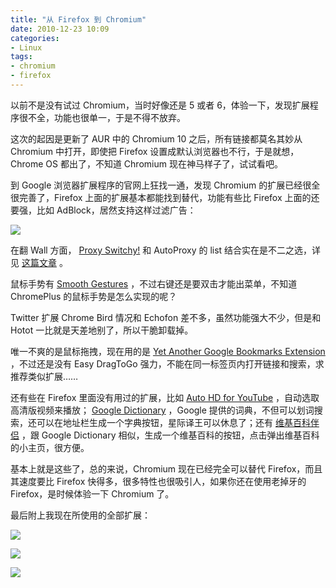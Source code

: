 ```yaml
---
title: "从 Firefox 到 Chromium"
date: 2010-12-23 10:09
categories:
- Linux
tags:
- chromium
- firefox
---
```


以前不是没有试过 Chromium，当时好像还是 5 或者
6，体验一下，发现扩展程序很不全，功能也很单一，于是不得不放弃。

这次的起因是更新了 AUR 中的 Chromium 10 之后，所有链接都莫名其妙从
Chromium 中打开，即使把 Firefox 设置成默认浏览器也不行，于是就想，
Chrome OS 都出了，不知道 Chromium 现在神马样子了，试试看吧。

到 Google 浏览器扩展程序的官网上狂找一通，发现 Chromium
的扩展已经很全很完善了，Firefox 上面的扩展基本都能找到替代，功能有些比
Firefox 上面的还要强，比如 AdBlock，居然支持这样过滤广告：

![](http://lh4.ggpht.com/_6pI9N0iQzXE/TRMYsOtMYpI/AAAAAAAAAvs/0lEdr2ZgJCE/adblock.png?imgmax=800)

在翻 Wall 方面， [Proxy
Switchy!](https://chrome.google.com/webstore/detail/caehdcpeofiiigpdhbabniblemipncjj)
和 AutoProxy 的 list 结合实在是不二之选，详见
[这篇文章](https://autoproxy.org/zh-CN/node/73) 。

鼠标手势有 [Smooth
Gestures](https://chrome.google.com/webstore/detail/lfkgmnnajiljnolcgolmmgnecgldgeld)
，不过右键还是要双击才能出菜单，不知道 ChromePlus
的鼠标手势是怎么实现的呢？

Twitter 扩展 Chrome Bird 情况和 Echofon 差不多，虽然功能强大不少，但是和
Hotot 一比就是天差地别了，所以干脆卸载掉。

唯一不爽的是鼠标拖拽，现在用的是 [Yet Another Google Bookmarks
Extension](https://chrome.google.com/webstore/detail/jdnejaepfmacfdmhkplckpfdcjgbeode)
，不过还是没有 Easy DragToGo
强力，不能在同一标签页内打开链接和搜索，求推荐类似扩展……

还有些在 Firefox 里面没有用过的扩展，比如 [Auto HD for
YouTube](https://chrome.google.com/webstore/detail/kaielpkecabnggniojjhghggjedkecfj)
，自动选取高清版视频来播放； [Google
Dictionary](https://chrome.google.com/webstore/detail/mgijmajocgfcbeboacabfgobmjgjcoja)
，Google
提供的词典，不但可以划词搜索，还可以在地址栏生成一个字典按钮，星际译王可以休息了；还有
[维基百科伴侣](https://chrome.google.com/webstore/detail/dhgpkiiipkgmckicafkhcihkcldbdeej)
，跟 Google Dictionary
相似，生成一个维基百科的按钮，点击弹出维基百科的小主页，很方便。

基本上就是这些了，总的来说，Chromium 现在已经完全可以替代
Firefox，而且其速度要比 Firefox
快得多，很多特性也很吸引人，如果你还在使用老掉牙的
Firefox，是时候体验一下 Chromium 了。

最后附上我现在所使用的全部扩展：

![](http://lh5.ggpht.com/_6pI9N0iQzXE/TRMctbaU_5I/AAAAAAAAAv0/qmCVUK6SwRc/extensions1.png?imgmax=800)

![](http://lh6.ggpht.com/_6pI9N0iQzXE/TRMctlXUayI/AAAAAAAAAv4/qoZVRSCm6mk/extensions2.png?imgmax=800)

![](http://lh5.ggpht.com/_6pI9N0iQzXE/TRMctxTi_YI/AAAAAAAAAv8/sXdCM5NulK4/extensions3.png?imgmax=800)

